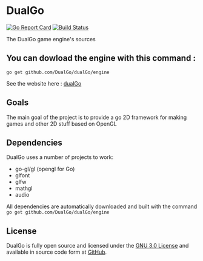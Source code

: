 # DualGo
[![Go Report Card](https://goreportcard.com/badge/github.com/DualGo/dualGo)](https://goreportcard.com/report/github.com/DualGo/dualGo) [![Build Status](https://travis-ci.org/DualGo/dualGo.svg?branch=master)](https://travis-ci.org/DualGo/dualGo) 
 
The DualGo game engine's sources 

You can dowload the engine with this command :
----------------------------------------------
`go get github.com/DualGo/dualGo/engine`

See the website here : [dualGo](https://www.episprog.fr "")

## Goals
The main goal of the project is to provide a go 2D framework for making games and other 2D stuff based on OpenGL

## Dependencies 
DualGo uses a number of projects to work:

 - go-gl/gl (opengl for Go)
 - glfont
 - glfw
 - mathgl
 - audio 

All dependencies are automatically downloaded and built with the command `go get github.com/DualGo/dualGo/engine`

## License
DualGo is fully open source and licensed under the [GNU 3.0 License](http://www.gnu.org/licenses/) and available in source code form at [GitHub](https://https://github.com/DualGo/dualGo).
